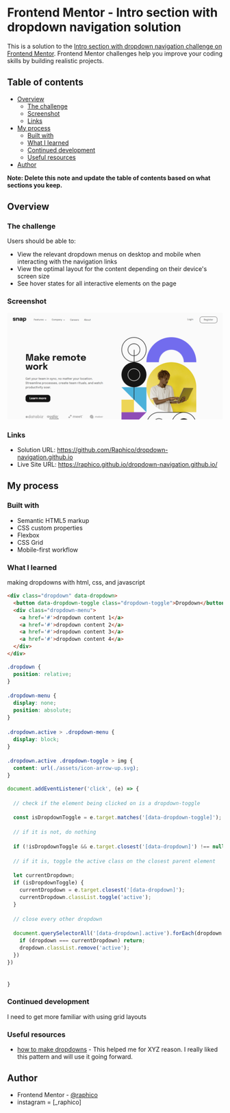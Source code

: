 # Frontend Mentor - Intro section with dropdown navigation solution

This is a solution to the [Intro section with dropdown navigation challenge on Frontend Mentor](https://www.frontendmentor.io/challenges/intro-section-with-dropdown-navigation-ryaPetHE5). Frontend Mentor challenges help you improve your coding skills by building realistic projects. 

## Table of contents

- [Overview](#overview)
  - [The challenge](#the-challenge)
  - [Screenshot](#screenshot)
  - [Links](#links)
- [My process](#my-process)
  - [Built with](#built-with)
  - [What I learned](#what-i-learned)
  - [Continued development](#continued-development)
  - [Useful resources](#useful-resources)
- [Author](#author)

**Note: Delete this note and update the table of contents based on what sections you keep.**

## Overview

### The challenge

Users should be able to:

- View the relevant dropdown menus on desktop and mobile when interacting with the navigation links
- View the optimal layout for the content depending on their device's screen size
- See hover states for all interactive elements on the page

### Screenshot

![](./screenshot.png)

### Links

- Solution URL: https://github.com/Raphico/dropdown-navigation.github.io
- Live Site URL: https://raphico.github.io/dropdown-navigation.github.io/

## My process

### Built with

- Semantic HTML5 markup
- CSS custom properties
- Flexbox
- CSS Grid
- Mobile-first workflow

### What I learned

making dropdowns with html, css, and javascript

```html
<div class="dropdown" data-dropdown>
  <button data-dropdown-toggle class="dropdown-toggle">Dropdown</button>
  <div class="dropdown-menu">
    <a href='#'>dropdown content 1</a>
    <a href='#'>dropdown content 2</a>
    <a href='#'>dropdown content 3</a>
    <a href='#'>dropdown content 4</a>
  </div>
</div>
```

```css
.dropdown {
  position: relative;
}

.dropdown-menu {
  display: none;
  position: absolute;
}

.dropdown.active > .dropdown-menu {
  display: block;
}

.dropdown.active .dropdown-toggle > img {
  content: url(./assets/icon-arrow-up.svg);
}
```

```js
document.addEventListener('click', (e) => {

  // check if the element being clicked on is a dropdown-toggle

  const isDropdownToggle = e.target.matches('[data-dropdown-toggle]');

  // if it is not, do nothing

  if (!isDropdownToggle && e.target.closest('[data-dropdown]') !== null) return;

  // if it is, toggle the active class on the closest parent element

  let currentDropdown;
  if (isDropdownToggle) {
    currentDropdown = e.target.closest('[data-dropdown]');
    currentDropdown.classList.toggle('active');
  }

  // close every other dropdown 

  document.querySelectorAll('[data-dropdown].active').forEach(dropdown => {
    if (dropdown === currentDropdown) return;
    dropdown.classList.remove('active');
  })
})


}
```

### Continued development

I need to get more familiar with using grid layouts

### Useful resources

- [how to make dropdowns](https://youtu.be/S-VeYcOCFZw) - This helped me for XYZ reason. I really liked this pattern and will use it going forward.

## Author

- Frontend Mentor - [@raphico](https://www.frontendmentor.io/profile/raphico)
- instagram = [_raphico]
